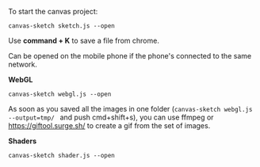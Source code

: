 To start the canvas project: 

``` canvas-sketch sketch.js --open ```

Use **command + K** to save a file from chrome.

Can be opened on the mobile phone if the phone's connected to the same network.

**WebGL**

``` canvas-sketch webgl.js --open ```

As soon as you saved all the images in one folder (`canvas-sketch webgl.js --output=tmp/
` and push cmd+shift+s), you can use ffmpeg or https://giftool.surge.sh/ to create a gif from the set of images.

**Shaders**

``` canvas-sketch shader.js --open ```
